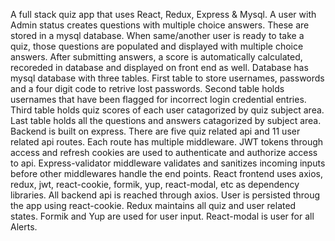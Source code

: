 A full stack quiz app that uses React, Redux, Express & Mysql. A user with Admin status creates questions with multiple choice answers. These are stored in a mysql database. When same/another user is ready to take a quiz, those questions are populated and displayed with multiple choice answers. After submitting answers, a score is automatically calculated, recoreded in database and displayed on front end as well.
Database has mysql database with three tables. First table to store usernames, passwords and a four digit code to retrive lost passwords. Second table holds usernames that have been flagged for incorrect login credential entries. Third table holds quiz scores of each user catagorized by quiz subject area. Last table holds all the questions and answers catagorized by subject area.
Backend is built on express. There are five quiz related api and 11 user related api routes. Each route has multiple middleware. JWT tokens through access and refresh cookies are used to authenticate and authorize access to api. Express-validator middleware validates and sanitizes incoming inputs before other middlewares handle the end points.
React frontend uses axios, redux, jwt, react-cookie, formik, yup, react-modal, etc as dependency libraries. All backend api is reached through axios. User is persisted throug the app using react-cookie. Redux maintains all quiz and user related states. Formik and Yup are used for user input. React-modal is user for all Alerts. 
